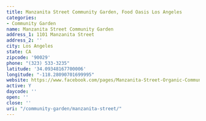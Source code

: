 ```yaml
---
title: Manzanita Street Community Garden, Food Oasis Los Angeles
categories:
- Community Garden
name: Manzanita Street Community Garden
address_1: 1101 Manzanita Street
address_2: ''
city: Los Angeles
state: CA
zipcode: '90029'
phone: "(323) 533-3235"
latitude: '34.09348167700006'
longitude: "-118.28090701699995"
website: https://www.facebook.com/pages/Manzanita-Street-Organic-Community-Garden/398760433516388
active: Y
daycode: ''
open: ''
close: ''
uri: "/community-garden/manzanita-street/"
---
```


